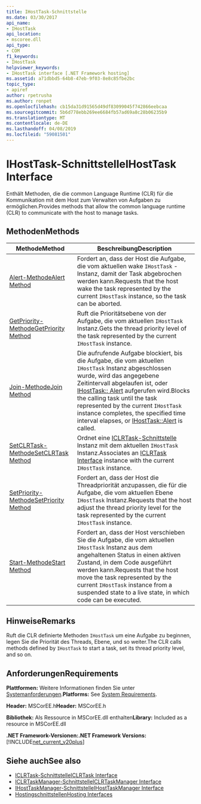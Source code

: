 ```yaml
---
title: IHostTask-Schnittstelle
ms.date: 03/30/2017
api_name:
- IHostTask
api_location:
- mscoree.dll
api_type:
- COM
f1_keywords:
- IHostTask
helpviewer_keywords:
- IHostTask interface [.NET Framework hosting]
ms.assetid: a71dbbd5-64b8-47eb-9f03-8e8c85fbe2bc
topic_type:
- apiref
author: rpetrusha
ms.author: ronpet
ms.openlocfilehash: cb15da31d91565d49df83099045f742866eebcaa
ms.sourcegitcommit: 5b6d778ebb269ee6684fb57ad69a8c28b06235b9
ms.translationtype: MT
ms.contentlocale: de-DE
ms.lasthandoff: 04/08/2019
ms.locfileid: "59081501"
---
```

# <a name="ihosttask-interface"></a><span data-ttu-id="8c5bf-102">IHostTask-Schnittstelle</span><span class="sxs-lookup"><span data-stu-id="8c5bf-102">IHostTask Interface</span></span>
<span data-ttu-id="8c5bf-103">Enthält Methoden, die die common Language Runtime (CLR) für die Kommunikation mit dem Host zum Verwalten von Aufgaben zu ermöglichen.</span><span class="sxs-lookup"><span data-stu-id="8c5bf-103">Provides methods that allow the common language runtime (CLR) to communicate with the host to manage tasks.</span></span>  
  
## <a name="methods"></a><span data-ttu-id="8c5bf-104">Methoden</span><span class="sxs-lookup"><span data-stu-id="8c5bf-104">Methods</span></span>  
  
|<span data-ttu-id="8c5bf-105">Methode</span><span class="sxs-lookup"><span data-stu-id="8c5bf-105">Method</span></span>|<span data-ttu-id="8c5bf-106">Beschreibung</span><span class="sxs-lookup"><span data-stu-id="8c5bf-106">Description</span></span>|  
|------------|-----------------|  
|[<span data-ttu-id="8c5bf-107">Alert-Methode</span><span class="sxs-lookup"><span data-stu-id="8c5bf-107">Alert Method</span></span>](../../../../docs/framework/unmanaged-api/hosting/ihosttask-alert-method.md)|<span data-ttu-id="8c5bf-108">Fordert an, dass der Host die Aufgabe, die vom aktuellen wake `IHostTask` -Instanz, damit der Task abgebrochen werden kann.</span><span class="sxs-lookup"><span data-stu-id="8c5bf-108">Requests that the host wake the task represented by the current `IHostTask` instance, so the task can be aborted.</span></span>|  
|[<span data-ttu-id="8c5bf-109">GetPriority-Methode</span><span class="sxs-lookup"><span data-stu-id="8c5bf-109">GetPriority Method</span></span>](../../../../docs/framework/unmanaged-api/hosting/ihosttask-getpriority-method.md)|<span data-ttu-id="8c5bf-110">Ruft die Prioritätsebene von der Aufgabe, die vom aktuellen `IHostTask` Instanz.</span><span class="sxs-lookup"><span data-stu-id="8c5bf-110">Gets the thread priority level of the task represented by the current `IHostTask` instance.</span></span>|  
|[<span data-ttu-id="8c5bf-111">Join-Methode</span><span class="sxs-lookup"><span data-stu-id="8c5bf-111">Join Method</span></span>](../../../../docs/framework/unmanaged-api/hosting/ihosttask-join-method.md)|<span data-ttu-id="8c5bf-112">Die aufrufende Aufgabe blockiert, bis die Aufgabe, die vom aktuellen `IHostTask` Instanz abgeschlossen wurde, wird das angegebene Zeitintervall abgelaufen ist, oder [IHostTask:: Alert](../../../../docs/framework/unmanaged-api/hosting/ihosttask-alert-method.md) aufgerufen wird.</span><span class="sxs-lookup"><span data-stu-id="8c5bf-112">Blocks the calling task until the task represented by the current `IHostTask` instance completes, the specified time interval elapses, or [IHostTask::Alert](../../../../docs/framework/unmanaged-api/hosting/ihosttask-alert-method.md) is called.</span></span>|  
|[<span data-ttu-id="8c5bf-113">SetCLRTask-Methode</span><span class="sxs-lookup"><span data-stu-id="8c5bf-113">SetCLRTask Method</span></span>](../../../../docs/framework/unmanaged-api/hosting/ihosttask-setclrtask-method.md)|<span data-ttu-id="8c5bf-114">Ordnet eine [ICLRTask-Schnittstelle](../../../../docs/framework/unmanaged-api/hosting/iclrtask-interface.md) Instanz mit dem aktuellen `IHostTask` Instanz.</span><span class="sxs-lookup"><span data-stu-id="8c5bf-114">Associates an [ICLRTask Interface](../../../../docs/framework/unmanaged-api/hosting/iclrtask-interface.md) instance with the current `IHostTask` instance.</span></span>|  
|[<span data-ttu-id="8c5bf-115">SetPriority-Methode</span><span class="sxs-lookup"><span data-stu-id="8c5bf-115">SetPriority Method</span></span>](../../../../docs/framework/unmanaged-api/hosting/ihosttask-setpriority-method.md)|<span data-ttu-id="8c5bf-116">Fordert an, dass der Host die Threadpriorität anzupassen, die für die Aufgabe, die vom aktuellen Ebene `IHostTask` Instanz.</span><span class="sxs-lookup"><span data-stu-id="8c5bf-116">Requests that the host adjust the thread priority level for the task represented by the current `IHostTask` instance.</span></span>|  
|[<span data-ttu-id="8c5bf-117">Start-Methode</span><span class="sxs-lookup"><span data-stu-id="8c5bf-117">Start Method</span></span>](../../../../docs/framework/unmanaged-api/hosting/ihosttask-start-method.md)|<span data-ttu-id="8c5bf-118">Fordert an, dass der Host verschieben Sie die Aufgabe, die vom aktuellen `IHostTask` Instanz aus dem angehaltenen Status in einen aktiven Zustand, in dem Code ausgeführt werden kann.</span><span class="sxs-lookup"><span data-stu-id="8c5bf-118">Requests that the host move the task represented by the current `IHostTask` instance from a suspended state to a live state, in which code can be executed.</span></span>|  
  
## <a name="remarks"></a><span data-ttu-id="8c5bf-119">Hinweise</span><span class="sxs-lookup"><span data-stu-id="8c5bf-119">Remarks</span></span>  
 <span data-ttu-id="8c5bf-120">Ruft die CLR definierte Methoden `IHostTask` um eine Aufgabe zu beginnen, legen Sie die Priorität des Threads, Ebene, und so weiter.</span><span class="sxs-lookup"><span data-stu-id="8c5bf-120">The CLR calls methods defined by `IHostTask` to start a task, set its thread priority level, and so on.</span></span>  
  
## <a name="requirements"></a><span data-ttu-id="8c5bf-121">Anforderungen</span><span class="sxs-lookup"><span data-stu-id="8c5bf-121">Requirements</span></span>  
 <span data-ttu-id="8c5bf-122">**Plattformen:** Weitere Informationen finden Sie unter [Systemanforderungen](../../../../docs/framework/get-started/system-requirements.md).</span><span class="sxs-lookup"><span data-stu-id="8c5bf-122">**Platforms:** See [System Requirements](../../../../docs/framework/get-started/system-requirements.md).</span></span>  
  
 <span data-ttu-id="8c5bf-123">**Header:** MSCorEE.h</span><span class="sxs-lookup"><span data-stu-id="8c5bf-123">**Header:** MSCorEE.h</span></span>  
  
 <span data-ttu-id="8c5bf-124">**Bibliothek:** Als Ressource in MSCorEE.dll enthalten</span><span class="sxs-lookup"><span data-stu-id="8c5bf-124">**Library:** Included as a resource in MSCorEE.dll</span></span>  
  
 **<span data-ttu-id="8c5bf-125">.NET Framework-Versionen:</span><span class="sxs-lookup"><span data-stu-id="8c5bf-125">.NET Framework Versions:</span></span>** [!INCLUDE[net_current_v20plus](../../../../includes/net-current-v20plus-md.md)]  
  
## <a name="see-also"></a><span data-ttu-id="8c5bf-126">Siehe auch</span><span class="sxs-lookup"><span data-stu-id="8c5bf-126">See also</span></span>

- [<span data-ttu-id="8c5bf-127">ICLRTask-Schnittstelle</span><span class="sxs-lookup"><span data-stu-id="8c5bf-127">ICLRTask Interface</span></span>](../../../../docs/framework/unmanaged-api/hosting/iclrtask-interface.md)
- [<span data-ttu-id="8c5bf-128">ICLRTaskManager-Schnittstelle</span><span class="sxs-lookup"><span data-stu-id="8c5bf-128">ICLRTaskManager Interface</span></span>](../../../../docs/framework/unmanaged-api/hosting/iclrtaskmanager-interface.md)
- [<span data-ttu-id="8c5bf-129">IHostTaskManager-Schnittstelle</span><span class="sxs-lookup"><span data-stu-id="8c5bf-129">IHostTaskManager Interface</span></span>](../../../../docs/framework/unmanaged-api/hosting/ihosttaskmanager-interface.md)
- [<span data-ttu-id="8c5bf-130">Hostingschnittstellen</span><span class="sxs-lookup"><span data-stu-id="8c5bf-130">Hosting Interfaces</span></span>](../../../../docs/framework/unmanaged-api/hosting/hosting-interfaces.md)
